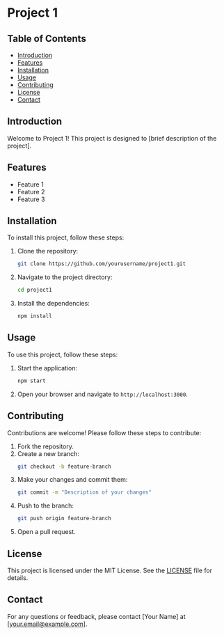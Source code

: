 # Project 1

## Table of Contents
- [Introduction](#introduction)
- [Features](#features)
- [Installation](#installation)
- [Usage](#usage)
- [Contributing](#contributing)
- [License](#license)
- [Contact](#contact)

## Introduction
Welcome to Project 1! This project is designed to [brief description of the project].

## Features
- Feature 1
- Feature 2
- Feature 3

## Installation
To install this project, follow these steps:

1. Clone the repository:
	```bash
	git clone https://github.com/yourusername/project1.git
	```
2. Navigate to the project directory:
	```bash
	cd project1
	```
3. Install the dependencies:
	```bash
	npm install
	```

## Usage
To use this project, follow these steps:

1. Start the application:
	```bash
	npm start
	```
2. Open your browser and navigate to `http://localhost:3000`.

## Contributing
Contributions are welcome! Please follow these steps to contribute:

1. Fork the repository.
2. Create a new branch:
	```bash
	git checkout -b feature-branch
	```
3. Make your changes and commit them:
	```bash
	git commit -m "Description of your changes"
	```
4. Push to the branch:
	```bash
	git push origin feature-branch
	```
5. Open a pull request.

## License
This project is licensed under the MIT License. See the [LICENSE](LICENSE) file for details.

## Contact
For any questions or feedback, please contact [Your Name] at [your.email@example.com].
